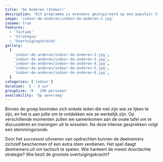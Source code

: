 ```yaml
---
title: 'De Anderen (Indoor)'
description: 'Dit programma is eveneens geïnspireerd op een populair tv-concept, namelijk "De Verraders".'
image: 'indoor-de-anderen/indoor-de-anderen-1.jpg'
isGame: true
features:
  - 'Tactiek'
  - 'Strategie'
  - 'Overtuigingskracht'
gallery:
  [
    'indoor-de-anderen/indoor-de-anderen-2.jpg',
    'indoor-de-anderen/indoor-de-anderen-3.jpg',
    'indoor-de-anderen/indoor-de-anderen-4.jpg',
    'indoor-de-anderen/indoor-de-anderen-5.jpg',
    'indoor-de-anderen/indoor-de-anderen-6.jpg',
  ]
categories: ['indoor']
duration: '2 - 3 uur'
groupSize: '8 - 100 personen'
availability: 'Op aanvraag'
---
```


Binnen de groep bevinden zich enkele leden die niet zijn wie ze lijken te zijn, en het is aan jullie om te ontdekken wie ze werkelijk zijn. Op verschillende momenten zullen we samenkomen aan de ovale tafel om te discussiëren en meningen uit te wisselen. Na deze intense gesprekken volgt een stemmingsronde.

Door het succesvol uitvoeren van opdrachten kunnen de deelnemers zichzelf beschermen of een extra stem verdienen. Het spel daagt deelnemers uit om tactisch te spelen. Wie hanteert de meest doordachte strategie? Wie bezit de grootste overtuigingskracht?
